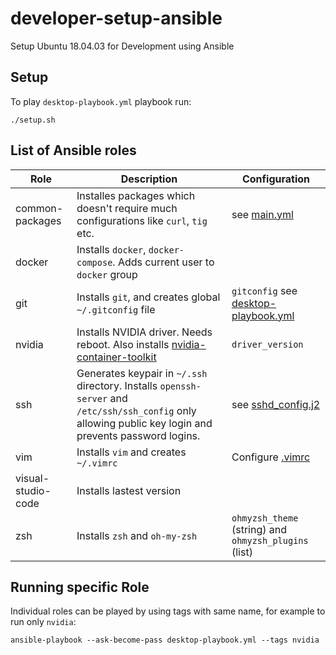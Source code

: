 # developer-setup-ansible
Setup Ubuntu 18.04.03 for Development using Ansible

## Setup

To play `desktop-playbook.yml` playbook run:

```
./setup.sh
```

## List of Ansible roles

| Role | Description | Configuration | 
| --- | --- | --- | 
| common-packages | Installes packages which doesn't require much configurations like `curl`, `tig` etc. | see [main.yml](./roles/common-packages/tasks/main.yml) |
| docker | Installs `docker`, `docker-compose`. Adds current user to `docker` group | |
| git | Installs `git`, and creates global `~/.gitconfig` file | `gitconfig` see [desktop-playbook.yml](./desktop-playbook.yml) |
| nvidia | Installs NVIDIA driver. Needs reboot. Also installs [nvidia-container-toolkit](https://github.com/NVIDIA/nvidia-docker/blob/master/README.md#nvidia-container-toolkit) | `driver_version` | 
| ssh | Generates keypair in `~/.ssh` directory. Installs `openssh-server` and `/etc/ssh/ssh_config` only allowing public key login and prevents password logins.|  see [sshd_config.j2](./roles/ssh/templates/sshd_config.j2) |
| vim | Installs `vim` and creates `~/.vimrc` | Configure [.vimrc](roles/vim/files/vimrc) |
| visual-studio-code | Installs lastest version |  |
| zsh | Installs `zsh` and `oh-my-zsh` | `ohmyzsh_theme` (string) and `ohmyzsh_plugins` (list) |  

## Running specific Role

Individual roles can be played by using tags with same name, for example to run only `nvidia`: 

```
ansible-playbook --ask-become-pass desktop-playbook.yml --tags nvidia
```